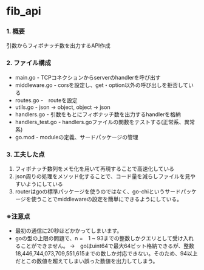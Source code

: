 # fib_api
###  1. 概要
  引数からフィボナッチ数を出力するAPI作成
###  2. ファイル構成 
  * main.go - TCPコネクションからserverのhandlerを呼び出す
  * middleware.go - corsを設定し、get・option以外の呼び出しを拒否している
  * routes.go -　routeを設定
  * utils.go - json → object, object → json
  * handlers.go - 引数をもとにフィボナッチ数を出力するhandlerを格納
  * handlers_test.go - handlers.goファイルの関数をテストする(正常系、異常系)
  * go.mod - moduleの定義、サードパッケージの管理
### 3. 工夫した点
  1. フィボナッチ数列をメモ化を用いて再現することで高速化している
  2. json周りの処理をメソッド化することで、コード量を減らしファイルを見やすいようにしている
  3. routerはgoの標準パッケージを使うのではなく、go-chiというサードパッケージを使うことでmiddlewareの設定を簡単にできるようにしている。

### ※注意点
* 最初の通信に20秒ほどかかってしまいます。
* goの型の上限の問題で、n =　1 ~ 93までの整数しかクエリとして受け入れることができません。
  →　goはuint64で最大64ビット格納できるが、整数18,446,744,073,709,551,615までの数しか対応できない。そのため、94以上だとこの数値を超えてしまい誤った数値を出力してしまう。
